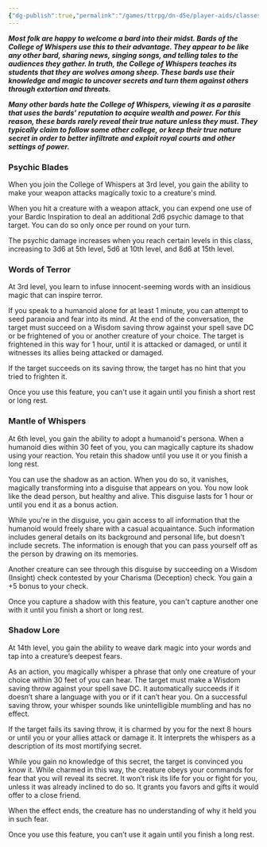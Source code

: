 ```yaml
---
{"dg-publish":true,"permalink":"/games/ttrpg/dn-d5e/player-aids/classes/class-specialisations/bard-college-of-whispers/","tags":["TTRPG/DND/5e"]}
---
```



**_Most folk are happy to welcome a bard into their midst. Bards of the College of Whispers use this to their advantage. They appear to be like any other bard, sharing news, singing songs, and telling tales to the audiences they gather. In truth, the College of Whispers teaches its students that they are wolves among sheep. These bards use their knowledge and magic to uncover secrets and turn them against others through extortion and threats._**

**_Many other bards hate the College of Whispers, viewing it as a parasite that uses the bards’ reputation to acquire wealth and power. For this reason, these bards rarely reveal their true nature unless they must. They typically claim to follow some other college, or keep their true nature secret in order to better infiltrate and exploit royal courts and other settings of power._**


### Psychic Blades

When you join the College of Whispers at 3rd level, you gain the ability to make your weapon attacks magically toxic to a creature's mind.

When you hit a creature with a weapon attack, you can expend one use of your Bardic Inspiration to deal an additional 2d6 psychic damage to that target. You can do so only once per round on your turn.

The psychic damage increases when you reach certain levels in this class, increasing to 3d6 at 5th level, 5d6 at 10th level, and 8d6 at 15th level.

### Words of Terror

At 3rd level, you learn to infuse innocent-seeming words with an insidious magic that can inspire terror.

If you speak to a humanoid alone for at least 1 minute, you can attempt to seed paranoia and fear into its mind. At the end of the conversation, the target must succeed on a Wisdom saving throw against your spell save DC or be frightened of you or another creature of your choice. The target is frightened in this way for 1 hour, until it is attacked or damaged, or until it witnesses its allies being attacked or damaged.

If the target succeeds on its saving throw, the target has no hint that you tried to frighten it.

Once you use this feature, you can't use it again until you finish a short rest or long rest.

### Mantle of Whispers

At 6th level, you gain the ability to adopt a humanoid's persona. When a humanoid dies within 30 feet of you, you can magically capture its shadow using your reaction. You retain this shadow until you use it or you finish a long rest.

You can use the shadow as an action. When you do so, it vanishes, magically transforming into a disguise that appears on you. You now look like the dead person, but healthy and alive. This disguise lasts for 1 hour or until you end it as a bonus action.

While you're in the disguise, you gain access to all information that the humanoid would freely share with a casual acquaintance. Such information includes general details on its background and personal life, but doesn't include secrets. The information is enough that you can pass yourself off as the person by drawing on its memories.

Another creature can see through this disguise by succeeding on a Wisdom (Insight) check contested by your Charisma (Deception) check. You gain a +5 bonus to your check.

Once you capture a shadow with this feature, you can't capture another one with it until you finish a short or long rest.

### Shadow Lore

At 14th level, you gain the ability to weave dark magic into your words and tap into a creature’s deepest fears.

As an action, you magically whisper a phrase that only one creature of your choice within 30 feet of you can hear. The target must make a Wisdom saving throw against your spell save DC. It automatically succeeds if it doesn’t share a language with you or if it can’t hear you. On a successful saving throw, your whisper sounds like unintelligible mumbling and has no effect.

If the target fails its saving throw, it is charmed by you for the next 8 hours or until you or your allies attack or damage it. It interprets the whispers as a description of its most mortifying secret.

While you gain no knowledge of this secret, the target is convinced you know it. While charmed in this way, the creature obeys your commands for fear that you will reveal its secret. It won’t risk its life for you or fight for you, unless it was already inclined to do so. It grants you favors and gifts it would offer to a close friend.

When the effect ends, the creature has no understanding of why it held you in such fear.

Once you use this feature, you can’t use it again until you finish a long rest.